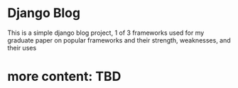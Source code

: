 # Django Blog
 
This is a simple django blog project, 1 of 3 frameworks used for my graduate paper on popular frameworks and their strength, weaknesses, and their uses

# more content: TBD
